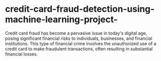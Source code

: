 # credit-card-fraud-detection-using-machine-learning-project-
Credit card fraud has become a pervasive issue in today's digital age, posing significant financial risks to individuals, businesses, and financial institutions. This type of financial crime involves the unauthorized use of a credit card to make fraudulent transactions, often resulting in substantial financial losses.

